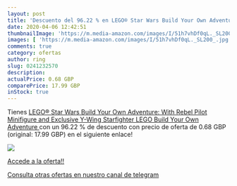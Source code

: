 ```yaml
---
layout: post
title: 'Descuento del 96.22 % en LEGO® Star Wars Build Your Own Adventure'
date: 2020-04-06 12:42:51
thumbnailImage: 'https://m.media-amazon.com/images/I/51h7vhDf0qL._SL200_.jpg'
images: [ 'https://m.media-amazon.com/images/I/51h7vhDf0qL._SL200_.jpg' ]
comments: true
category: ofertas
author: ring
slug: 0241232570
description:
actualPrice: 0.68 GBP
comparePrice: 17.99 GBP
inStock: true
---
```


Tienes [LEGO® Star Wars Build Your Own Adventure: With Rebel Pilot Minifigure and Exclusive Y-Wing Starfighter  LEGO Build Your Own Adventure ](https://www.amazon.co.uk/dp/0241232570/?tag=redken01-21) con un 96.22 % de descuento con precio de oferta de 0.68 GBP (original: 17.99 GBP) en el siguiente enlace!

[![](https://m.media-amazon.com/images/I/51h7vhDf0qL._SL200_.jpg)](https://www.amazon.co.uk/dp/0241232570/?tag=redken01-21)

[Accede a la oferta!!](https://www.amazon.co.uk/dp/0241232570/?tag=redken01-21)

[Consulta otras ofertas en nuestro canal de telegram](https://t.me/s/ofertas25)
